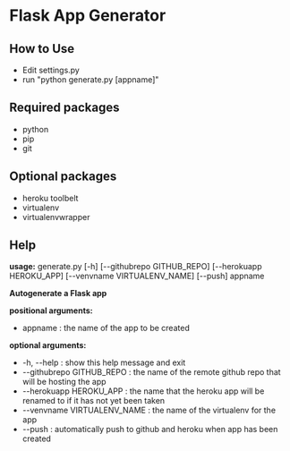 # Flask App Generator

## How to Use

+ Edit settings.py
+ run "python generate.py [appname]"

## Required packages

+ python
+ pip
+ git

## Optional packages

+ heroku toolbelt
+ virtualenv
+ virtualenvwrapper

## Help

**usage:** generate.py [-h] [--githubrepo GITHUB_REPO] [--herokuapp HEROKU_APP]
                   [--venvname VIRTUALENV_NAME] [--push]
                   appname

**Autogenerate a Flask app**

**positional arguments:**
+ appname : the name of the app to be created

**optional arguments:**
+ -h, --help : show this help message and exit
+ --githubrepo GITHUB_REPO : the name of the remote github repo that will be hosting the app
+ --herokuapp HEROKU_APP : the name that the heroku app will be renamed to if it has not yet been taken
+ --venvname VIRTUALENV_NAME : the name of the virtualenv for the app
+ --push : automatically push to github and heroku when app has been created
